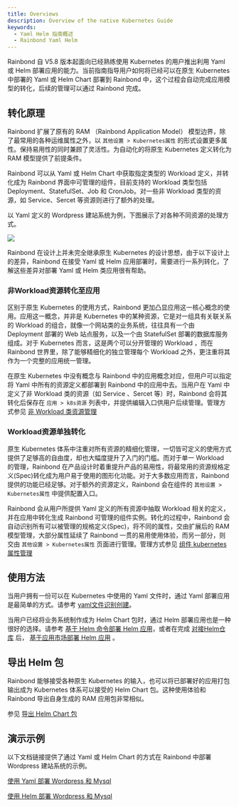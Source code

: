 ```yaml
---
title: Overviews
description: Overview of the native Kubernetes Guide
keywords:
  - Yaml Helm 指南概述
  - Rainbond Yaml Helm
---
```


Rainbond 自 V5.8 版本起面向已经熟练使用 Kubernetes 的用户推出利用 Yaml 或 Helm 部署应用的能力。当前指南指导用户如何将已经可以在原生 Kubernetes 中部署的 Yaml 或 Helm Chart 部署到 Rainbond 中，这个过程会自动完成应用模型的转化，后续的管理可以通过 Rainbond 完成。

## 转化原理

Rainbond 扩展了原有的 RAM （Rainbond Application Model） 模型边界，除了最常用的各种运维属性之外，以  `其他设置 > Kubernetes属性` 的形式设置更多属性。保持易用性的同时兼顾了灵活性。为自动化的将原生 Kubernetes 定义转化为 RAM 模型提供了前提条件。

Rainbond 可以从 Yaml 或 Helm Chart 中获取指定类型的 Workload 定义，并转化成为 Rainbond 界面中可管理的组件，目前支持的 Workload 类型包括 Deployment、StatefulSet、Job 和 CronJob。对一些非 Workload 类型的资源，如 Service、Sercet 等资源则进行了额外的处理。

以 Yaml 定义的 Wordpress 建站系统为例，下图展示了对各种不同资源的处理方式。

<img src="https://grstatic.oss-cn-shanghai.aliyuncs.com/wechat/import-exist-resource-to-rainbond/import-exist-resource-to-rainbond-2.png"/>

Rainbond 在设计上并未完全继承原生 Kubernetes 的设计思想，由于以下设计上的差异，Rainbond 在接受 Yaml 或 Helm 应用部署时，需要进行一系列转化，了解这些差异对部署 Yaml 或 Helm 类应用很有帮助。

### 非Workload资源转化至应用

区别于原生 Kubernetes 的使用方式，Rainbond 更加凸显应用这一核心概念的使用。应用这一概念，并非是 Kubernetes 中的某种资源，它是对一组具有关联关系的 Workload 的组合，就像一个网站类的业务系统，往往具有一个由 Deployment 部署的 Web 站点服务，以及一个由 StatefulSet 部署的数据库服务组成。对于 Kubernetes 而言，这是两个可以分开管理的 Workload ，而在 Rainbond 世界里，除了能够精细化的独立管理每个 Workload 之外，更注重将其作为一个完整的应用统一管理。

在原生 Kubernetes 中没有概念与 Rainbond 中的应用概念对应，但用户可以指定将 Yaml 中所有的资源定义都部署到 Rainbond 中的应用中去。当用户在 Yaml 中定义了非 Workload 类的资源（如 Service 、Sercet 等）时，Rainbond 会将其转化后保存在 `应用 > k8s资源` 列表中，并提供编辑入口供用户后续管理。管理方式参见 [非 Workload 类资源管理](/docs/kubernetes-native-guide/import-manage/non-workload)

### Workload资源单独转化

原生 Kubernetes 体系中注重对所有资源的精细化管理，一切皆可定义的使用方式提供了足够高的自由度，却也大幅度提升了入门的门槛。而对于单一 Workload 的管理，Rainbond 在产品设计时着重提升产品的易用性，将最常用的资源规格定义(Spec)转化成为用户易于使用的图形化功能。对于大多数应用而言，Rainbond 提供的功能已经足够。对于额外的资源定义，Rainbond 会在组件的 `其他设置 > Kubernetes属性` 中提供配置入口。

Rainbond 会从用户所提供 Yaml 定义的所有资源中抽取 Workload 相关的定义，并在应用中转化生成 Rainbond 可管理的组件实例。转化的过程中，Rainbond 会自动识别所有可以被管理的规格定义(Spec)，将不同的属性，交由扩展后的 RAM 模型管理，大部分属性延续了 Rainbond 一贯的易用使用体验，而另一部分，则交由 `其他设置 > Kubernetes属性` 页面进行管理。管理方式参见 [组件 kubernetes 属性管理](/docs/kubernetes-native-guide/import-manage/special-attribute)

## 使用方法

当用户拥有一份可以在 Kubernetes 中使用的 Yaml 文件时，通过 Yaml 部署应用是最简单的方式。请参考 [yaml文件识别创建](/docs/kubernetes-native-guide/yaml/create)。

当用户已经将业务系统制作成为 Helm Chart 包时，通过 Helm 部署应用也是一种很好的选择。请参考 [基于 Helm 命令部署 Helm 应用](/docs/kubernetes-native-guide/helm/helm-cmd-install)，或者在完成 [对接Helm仓库](/docs/kubernetes-native-guide/helm/docking_helm_store) 后， [基于应用市场部署 Helm 应用](/docs/kubernetes-native-guide/helm/creation-process) 。

## 导出 Helm 包

Rainbond 能够接受各种原生 Kubernetes 的输入，也可以将已部署好的应用打包输出成为 Kubernetes 体系可以接受的 Helm Chart 包。这种使用体验和 Rainbond 导出自身生成的 RAM 应用包非常相似。

参见 [导出 Helm Chart 包](/docs/kubernetes-native-guide/helm/export-chart)

## 演示示例

以下文档链接提供了通过 Yaml 或 Helm Chart 的方式在 Rainbond 中部署 Wordpress 建站系统的示例。

[使用 Yaml 部署 Wordpress 和 Mysql](/docs/kubernetes-native-guide/yaml/example)

[使用 Helm 部署 Wordpress 和 Mysql](/docs/kubernetes-native-guide/helm/example)
